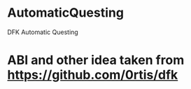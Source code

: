 # AutomaticQuesting
DFK Automatic Questing 

# ABI and other idea taken from https://github.com/0rtis/dfk
